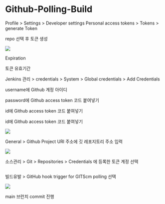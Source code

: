 # Github-Polling-Build

<show-structure for="procedure" />

<procedure title="Generate Github Access Token" style="steps">
    <step>
        <ui-path>Profile > Settings > Developer settings</ui-path>
    </step>
    <step>
        <ui-path>Personal access tokens > Tokens > generate Token </ui-path>
    </step>
    <step>
        <p>repo 선택 후 토큰 생성</p>
        <img src="jenkins_githubaddtoken.jpg" thumbnail="true"/>
        <tip>
            <p>Expiration</p>
            <p>토큰 유효기간</p>
        </tip>
    </step>
    <step>
        <p></p>
    </step>
</procedure>

<procedure title="Add Github Access Token To Jenkins" style="steps">
    <step>
        <ui-path>Jenkins 관리 > credentials > System > Global credentials > Add Credentials</ui-path>
    </step>
    <step>
        <p>username에 Github 계정 아이디</p>
    </step>
    <step>
        <p>password에 Github access token 코드 붙여넣기</p>
    </step>
    <step>
        <p>id에 Github access token 코드 붙여넣기</p>
    </step>
    <step>
        <p>id에 Github access token 코드 붙여넣기</p>
    </step>
    <step>
        <img src="jenkins_addcredentials.jpg" thumbnail="true"/>
    </step>
</procedure>

<procedure title="Job Setting Polling" style="steps">
    <step>
        <p>General > Github Project URl 주소에 깃 레포지토리 주소 입력</p>
        <img src="jenkins_githuburl.jpg" thumbnail="true" />
    </step>
    <step>
        <p>소스관리 > Git > Repositories > Credentials 에 등록한 토큰 계정 선택</p>
        <img src="jenkins_gitCredentials.jpg" alt="" />
    </step>
    <step>
        <p>빌드유발 > GitHub hook trigger for GITScm polling 선택</p>
        <img src="jenkins_githubjhookpolling.jpg" thumbnail="true"/>
    </step>
</procedure>

<procedure title="Polling Test">
    <step>
        <p>main 브런치 commit 진행</p>
        <img src="jenkins_test.jpg" alt="" thumbnail="true" />
    </step>
</procedure>